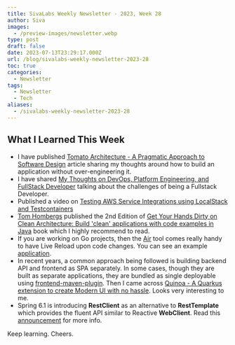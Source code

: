 ```yaml
---
title: SivaLabs Weekly Newsletter - 2023, Week 28
author: Siva
images:
  - /preview-images/newsletter.webp
type: post
draft: false
date: 2023-07-13T23:29:17.000Z
url: /blog/sivalabs-weekly-newsletter-2023-28
toc: true
categories:
  - Newsletter
tags:
  - Newsletter
  - Tech
aliases:
  - /sivalabs-weekly-newsletter-2023-28
---
```


## What I Learned This Week

* I have published [Tomato Architecture - A Pragmatic Approach to Software Design](https://sivalabs.in/tomato-architecture-pragmatic-approach-to-software-design/) article 
  sharing my thoughts around how to build an application without over-engineering it.
* I have shared [My Thoughts on DevOps, Platform Engineering, and FullStack Developer](https://sivalabs.in/my-thoughts-on-devops-platform-engineering-and-fullstack-developer/) 
  talking about the challenges of being a Fullstack Developer.
* Published a video on [Testing AWS Service Integrations using LocalStack and Testcontainers](https://www.youtube.com/watch?v=OPQEjpX-yio)
* [Tom Hombergs](https://twitter.com/TomHombergs) published the 2nd Edition of 
  [Get Your Hands Dirty on Clean Architecture: Build 'clean' applications with code examples in Java](https://www.amazon.in/Your-Hands-Dirty-Clean-Architecture/dp/180512837X/) book
  which I highly recommend to read.
* If you are working on Go projects, then the [Air](https://github.com/cosmtrek/air) tool comes really handy to have Live Reload upon code changes.
  You can see an example [application](https://github.com/sivaprasadreddy/bookmarks-go).
* In recent years, a common approach being followed is building backend API and frontend as SPA separately.
  In some cases, though they are built as separate applications, they are bundled as single deployable 
  using [frontend-maven-plugin](https://github.com/eirslett/frontend-maven-plugin).
  Then I came across [Quinoa - A Quarkus extension to create Modern UI with no hassle](https://quarkus.io/blog/quinoa-modern-ui-with-no-hassle/).
  Looks very interesting to me.
* Spring 6.1 is introducing **RestClient** as an alternative to **RestTemplate** which provides the fluent API similar to Reactive **WebClient**.
  Read this [announcement](https://spring.io/blog/2023/07/13/new-in-spring-6-1-restclient) for more info.

Keep learning. Cheers.
